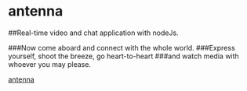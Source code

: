 # antenna

##Real-time video and chat application with nodeJs.

###Now come aboard and connect with the whole world. 
###Express yourself, shoot the breeze, go heart-to-heart 
###and watch media with whoever you may please.

[antenna](http://antenna.marcelvandertuin.com/)
